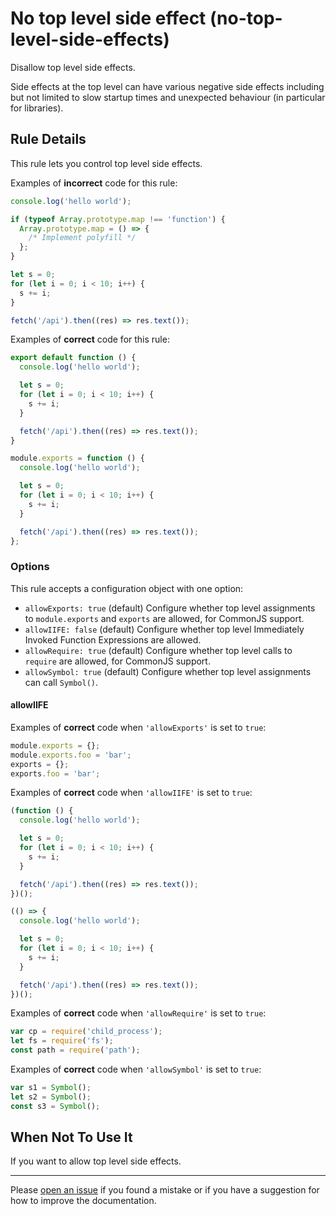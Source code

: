 # No top level side effect (no-top-level-side-effects)

Disallow top level side effects.

Side effects at the top level can have various negative side effects including
but not limited to slow startup times and unexpected behaviour (in particular
for libraries).

## Rule Details

This rule lets you control top level side effects.

Examples of **incorrect** code for this rule:

```javascript
console.log('hello world');
```

```javascript
if (typeof Array.prototype.map !== 'function') {
  Array.prototype.map = () => {
    /* Implement polyfill */
  };
}
```

```javascript
let s = 0;
for (let i = 0; i < 10; i++) {
  s += i;
}
```

```javascript
fetch('/api').then((res) => res.text());
```

Examples of **correct** code for this rule:

```javascript
export default function () {
  console.log('hello world');

  let s = 0;
  for (let i = 0; i < 10; i++) {
    s += i;
  }

  fetch('/api').then((res) => res.text());
}
```

```javascript
module.exports = function () {
  console.log('hello world');

  let s = 0;
  for (let i = 0; i < 10; i++) {
    s += i;
  }

  fetch('/api').then((res) => res.text());
};
```

### Options

This rule accepts a configuration object with one option:

- `allowExports: true` (default) Configure whether top level assignments to
  `module.exports` and `exports` are allowed, for CommonJS support.
- `allowIIFE: false` (default) Configure whether top level Immediately Invoked
  Function Expressions are allowed.
- `allowRequire: true` (default) Configure whether top level calls to `require`
  are allowed, for CommonJS support.
- `allowSymbol: true` (default) Configure whether top level assignments can call
  `Symbol()`.

#### allowIIFE

Examples of **correct** code when `'allowExports'` is set to `true`:

```javascript
module.exports = {};
module.exports.foo = 'bar';
exports = {};
exports.foo = 'bar';
```

Examples of **correct** code when `'allowIIFE'` is set to `true`:

```javascript
(function () {
  console.log('hello world');

  let s = 0;
  for (let i = 0; i < 10; i++) {
    s += i;
  }

  fetch('/api').then((res) => res.text());
})();
```

```javascript
(() => {
  console.log('hello world');

  let s = 0;
  for (let i = 0; i < 10; i++) {
    s += i;
  }

  fetch('/api').then((res) => res.text());
})();
```

Examples of **correct** code when `'allowRequire'` is set to `true`:

```javascript
var cp = require('child_process');
let fs = require('fs');
const path = require('path');
```

Examples of **correct** code when `'allowSymbol'` is set to `true`:

```javascript
var s1 = Symbol();
let s2 = Symbol();
const s3 = Symbol();
```

## When Not To Use It

If you want to allow top level side effects.

---

Please [open an issue] if you found a mistake or if you have a suggestion for
how to improve the documentation.

[open an issue]: https://github.com/ericcornelissen/eslint-plugin-top/issues/new?labels=documentation&template=documentation.md
